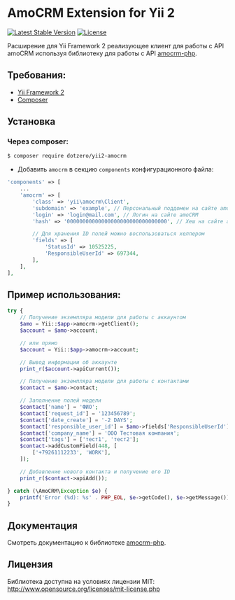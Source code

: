 # AmoCRM Extension for Yii 2

[![Latest Stable Version](https://poser.pugx.org/dotzero/yii2-amocrm/version)](https://packagist.org/packages/dotzero/yii2-amocrm)
[![License](https://poser.pugx.org/dotzero/yii2-amocrm/license)](https://packagist.org/packages/dotzero/yii2-amocrm)

Расширение для Yii Framework 2 реализующее клиент для работы с API amoCRM
используя библиотеку для работы с API [amocrm-php](https://github.com/dotzero/amocrm-php).

## Требования:

- [Yii Framework 2](https://github.com/yiisoft/yii2)
- [Composer](http://getcomposer.org/doc/)

## Установка

### Через composer:

```bash
$ composer require dotzero/yii2-amocrm
```

-  Добавить `amocrm` в секцию `components` конфигурационного файла:

```php
'components' => [
    ...
    'amocrm' => [
        'class' => 'yii\amocrm\Client',
        'subdomain' => 'example', // Персональный поддомен на сайте amoCRM
        'login' => 'login@mail.com', // Логин на сайте amoCRM
        'hash' => '00000000000000000000000000000000', // Хеш на сайте amoCRM

        // Для хранения ID полей можно воспользоваться хелпером
        'fields' => [
            'StatusId' => 10525225,
            'ResponsibleUserId' => 697344,
        ],
    ],
],
```

## Пример использования:

```php
try {
    // Получение экземпляра модели для работы с аккаунтом
    $amo = Yii::$app->amocrm->getClient();
    $account = $amo->account;

    // или прямо
    $account = Yii::$app->amocrm->account;

    // Вывод информации об аккаунте
    print_r($account->apiCurrent());

    // Получение экземпляра модели для работы с контактами
    $contact = $amo->contact;

    // Заполнение полей модели
    $contact['name'] = 'ФИО';
    $contact['request_id'] = '123456789';
    $contact['date_create'] = '-2 DAYS';
    $contact['responsible_user_id'] = $amo->fields['ResponsibleUserId'];
    $contact['company_name'] = 'ООО Тестовая компания';
    $contact['tags'] = ['тест1', 'тест2'];
    $contact->addCustomField(448, [
        ['+79261112233', 'WORK'],
    ]);

    // Добавление нового контакта и получение его ID
    print_r($contact->apiAdd());

} catch (\AmoCRM\Exception $e) {
    printf('Error (%d): %s' . PHP_EOL, $e->getCode(), $e->getMessage());
}
```

## Документация

Смотреть документацию к библиотеке [amocrm-php](https://github.com/dotzero/amocrm-php).

## Лицензия

Библиотека доступна на условиях лицензии MIT: http://www.opensource.org/licenses/mit-license.php
